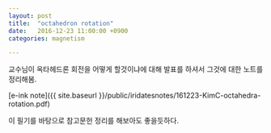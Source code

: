 ```yaml
---
layout: post
title:  "octahedron rotation"
date:   2016-12-23 11:00:00 +0900
categories: magnetism

---
```


교수님이 옥타헤드론 회전을 어떻게 할것이냐에 대해 발표를 하셔서 그것에 대한 노트를 정리해봄.

[e-ink note]({{ site.baseurl }}/public/iridatesnotes/161223-KimC-octahedra-rotation.pdf) 

이 필기를 바탕으로 참고문헌 정리를 해보아도 좋을듯하다.


